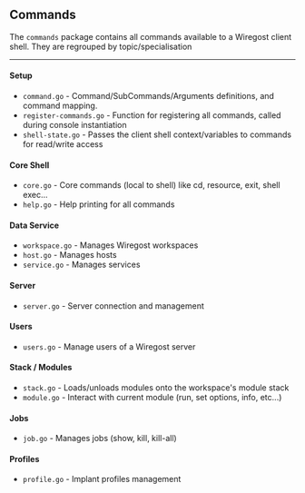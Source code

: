 ## Commands

The `commands` package contains all commands available to a Wiregost client shell. 
They are regrouped by topic/specialisation

----
#### Setup
* `command.go`              - Command/SubCommands/Arguments definitions, and command mapping.
* `register-commands.go`    - Function for registering all commands, called during console instantiation
* `shell-state.go`          - Passes the client shell context/variables to commands for read/write access

#### Core Shell 
* `core.go`                 - Core commands (local to shell) like cd, resource, exit, shell exec...
* `help.go`                 - Help printing for all commands

#### Data Service
* `workspace.go`            - Manages Wiregost workspaces
* `host.go`                 - Manages hosts
* `service.go`              - Manages services

#### Server
* `server.go`               - Server connection and management 

#### Users 
* `users.go`                - Manage users of a Wiregost server 

#### Stack / Modules
* `stack.go`                - Loads/unloads modules onto the workspace's module stack
* `module.go`               - Interact with current module (run, set options, info, etc...)

#### Jobs
* `job.go`                  - Manages jobs (show, kill, kill-all)

#### Profiles 
* `profile.go`              - Implant profiles management 
